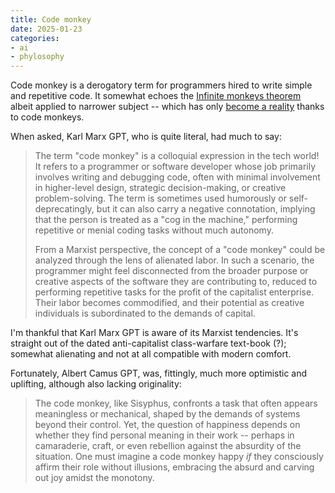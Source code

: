 ```yaml
---
title: Code monkey
date: 2025-01-23
categories:
- ai
- phylosophy
---
```


Code monkey is a derogatory term for programmers hired to write simple and
repetitive code. It somewhat echoes the [Infinite monkeys theorem][1] albeit
applied to narrower subject -- which has only [become a reality][2] thanks to
code monkeys.

When asked, Karl Marx GPT, who is quite literal, had much to say:

> The term "code monkey" is a colloquial expression in the tech world!  It
> refers to a programmer or software developer whose job primarily involves
> writing and debugging code, often with minimal involvement in higher-level
> design, strategic decision-making, or creative problem-solving. The term is
> sometimes used humorously or self-deprecatingly, but it can also carry a
> negative connotation, implying that the person is treated as a "cog in the
> machine," performing repetitive or menial coding tasks without much autonomy.
> 
> From a Marxist perspective, the concept of a "code monkey" could be analyzed
> through the lens of alienated labor. In such a scenario, the programmer might
> feel disconnected from the broader purpose or creative aspects of the
> software they are contributing to, reduced to performing repetitive tasks for
> the profit of the capitalist enterprise. Their labor becomes commodified, and
> their potential as creative individuals is subordinated to the demands of
> capital.

I'm thankful that Karl Marx GPT is aware of its Marxist tendencies. It's
straight out of the dated anti-capitalist class-warfare text-book (?);
somewhat alienating and not at all compatible with modern comfort.

Fortunately, Albert Camus GPT, was, fittingly, much more optimistic and
uplifting, although also lacking originality:

> The code monkey, like Sisyphus, confronts a task that often appears
> meaningless or mechanical, shaped by the demands of systems beyond their
> control. Yet, the question of happiness depends on whether they find personal
> meaning in their work -- perhaps in camaraderie, craft, or even rebellion
> against the absurdity of the situation. One must imagine a code monkey happy
> *if* they consciously affirm their role without illusions, embracing the
> absurd and carving out joy amidst the monotony.

[1]: https://en.wikipedia.org/wiki/Infinite_monkey_theorem
[2]: https://libraryofbabel.info
